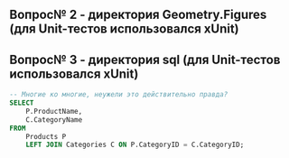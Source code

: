 ## Вопрос№ 2 - директория Geometry.Figures (для Unit-тестов использовался xUnit)
## Вопрос№ 3 - директория sql (для Unit-тестов использовался xUnit)
```sql
-- Многие ко многие, неужели это действительно правда?
SELECT
    P.ProductName,
    C.CategoryName
FROM
    Products P
    LEFT JOIN Categories C ON P.CategoryID = C.CategoryID;
```
